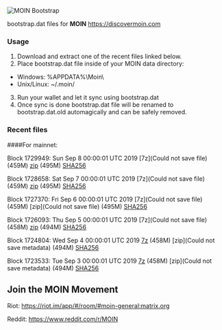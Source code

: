 ![MOIN Bootstrap](https://i.imgur.com/KjM1jMp.jpg)

bootstrap.dat files for **MOIN** https://discovermoin.com

### Usage

1. Download and extract one of the recent files linked below.
2. Place bootstrap.dat file inside of your MOIN data directory:
 - Windows: %APPDATA%\Moin\
 - Unix/Linux: ~/.moin/
3. Run your wallet and let it sync using bootstrap.dat
4. Once sync is done bootstrap.dat file will be renamed to bootstrap.dat.old automagically and can be safely removed.


### Recent files

####For mainnet:

Block 1729949: Sun Sep  8 00:00:01 UTC 2019 [7z](Could not save file) (459M) [zip]() (495M) [SHA256]()

Block 1728658: Sat Sep  7 00:00:01 UTC 2019 [7z](Could not save file) (459M) [zip]() (495M) [SHA256]()

Block 1727370: Fri Sep  6 00:00:01 UTC 2019 [7z](Could not save file) (459M) [zip](Could not save file) (495M) [SHA256](https://transfer.sh/11msoi/sha256.txt)

Block 1726093: Thu Sep  5 00:00:01 UTC 2019 [7z](Could not save file) (458M) [zip]() (494M) [SHA256]()

Block 1724804: Wed Sep  4 00:00:01 UTC 2019 [7z]() (458M) [zip](Could not save metadata) (494M) [SHA256]()

Block 1723533: Tue Sep  3 00:00:01 UTC 2019 [7z]() (458M) [zip](Could not save metadata) (494M) [SHA256](https://transfer.sh/nCGjk/sha256.txt)

## Join the MOIN Movement

Riot: https://riot.im/app/#/room/#moin-general:matrix.org

Reddit: https://www.reddit.com/r/MOIN

